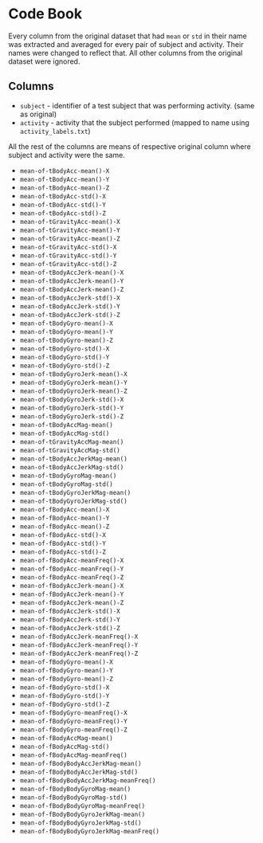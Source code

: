 # Code Book
Every column from the original dataset that had `mean` or `std` in their name was extracted and averaged for every pair of subject and activity.
Their names were changed to reflect that.
All other columns from the original dataset were ignored.

## Columns
- `subject` - identifier of a test subject that was performing activity. (same as original)
- `activity` - activity that the subject performed (mapped to name using `activity_labels.txt`)

All the rest of the columns are means of respective original column where subject and activity were the same.
- `mean-of-tBodyAcc-mean()-X`
- `mean-of-tBodyAcc-mean()-Y`
- `mean-of-tBodyAcc-mean()-Z`
- `mean-of-tBodyAcc-std()-X`
- `mean-of-tBodyAcc-std()-Y`
- `mean-of-tBodyAcc-std()-Z`
- `mean-of-tGravityAcc-mean()-X`
- `mean-of-tGravityAcc-mean()-Y`
- `mean-of-tGravityAcc-mean()-Z`
- `mean-of-tGravityAcc-std()-X`
- `mean-of-tGravityAcc-std()-Y`
- `mean-of-tGravityAcc-std()-Z`
- `mean-of-tBodyAccJerk-mean()-X`
- `mean-of-tBodyAccJerk-mean()-Y`
- `mean-of-tBodyAccJerk-mean()-Z`
- `mean-of-tBodyAccJerk-std()-X`
- `mean-of-tBodyAccJerk-std()-Y`
- `mean-of-tBodyAccJerk-std()-Z`
- `mean-of-tBodyGyro-mean()-X`
- `mean-of-tBodyGyro-mean()-Y`
- `mean-of-tBodyGyro-mean()-Z`
- `mean-of-tBodyGyro-std()-X`
- `mean-of-tBodyGyro-std()-Y`
- `mean-of-tBodyGyro-std()-Z`
- `mean-of-tBodyGyroJerk-mean()-X`
- `mean-of-tBodyGyroJerk-mean()-Y`
- `mean-of-tBodyGyroJerk-mean()-Z`
- `mean-of-tBodyGyroJerk-std()-X`
- `mean-of-tBodyGyroJerk-std()-Y`
- `mean-of-tBodyGyroJerk-std()-Z`
- `mean-of-tBodyAccMag-mean()`
- `mean-of-tBodyAccMag-std()`
- `mean-of-tGravityAccMag-mean()`
- `mean-of-tGravityAccMag-std()`
- `mean-of-tBodyAccJerkMag-mean()`
- `mean-of-tBodyAccJerkMag-std()`
- `mean-of-tBodyGyroMag-mean()`
- `mean-of-tBodyGyroMag-std()`
- `mean-of-tBodyGyroJerkMag-mean()`
- `mean-of-tBodyGyroJerkMag-std()`
- `mean-of-fBodyAcc-mean()-X`
- `mean-of-fBodyAcc-mean()-Y`
- `mean-of-fBodyAcc-mean()-Z`
- `mean-of-fBodyAcc-std()-X`
- `mean-of-fBodyAcc-std()-Y`
- `mean-of-fBodyAcc-std()-Z`
- `mean-of-fBodyAcc-meanFreq()-X`
- `mean-of-fBodyAcc-meanFreq()-Y`
- `mean-of-fBodyAcc-meanFreq()-Z`
- `mean-of-fBodyAccJerk-mean()-X`
- `mean-of-fBodyAccJerk-mean()-Y`
- `mean-of-fBodyAccJerk-mean()-Z`
- `mean-of-fBodyAccJerk-std()-X`
- `mean-of-fBodyAccJerk-std()-Y`
- `mean-of-fBodyAccJerk-std()-Z`
- `mean-of-fBodyAccJerk-meanFreq()-X`
- `mean-of-fBodyAccJerk-meanFreq()-Y`
- `mean-of-fBodyAccJerk-meanFreq()-Z`
- `mean-of-fBodyGyro-mean()-X`
- `mean-of-fBodyGyro-mean()-Y`
- `mean-of-fBodyGyro-mean()-Z`
- `mean-of-fBodyGyro-std()-X`
- `mean-of-fBodyGyro-std()-Y`
- `mean-of-fBodyGyro-std()-Z`
- `mean-of-fBodyGyro-meanFreq()-X`
- `mean-of-fBodyGyro-meanFreq()-Y`
- `mean-of-fBodyGyro-meanFreq()-Z`
- `mean-of-fBodyAccMag-mean()`
- `mean-of-fBodyAccMag-std()`
- `mean-of-fBodyAccMag-meanFreq()`
- `mean-of-fBodyBodyAccJerkMag-mean()`
- `mean-of-fBodyBodyAccJerkMag-std()`
- `mean-of-fBodyBodyAccJerkMag-meanFreq()`
- `mean-of-fBodyBodyGyroMag-mean()`
- `mean-of-fBodyBodyGyroMag-std()`
- `mean-of-fBodyBodyGyroMag-meanFreq()`
- `mean-of-fBodyBodyGyroJerkMag-mean()`
- `mean-of-fBodyBodyGyroJerkMag-std()`
- `mean-of-fBodyBodyGyroJerkMag-meanFreq()`
